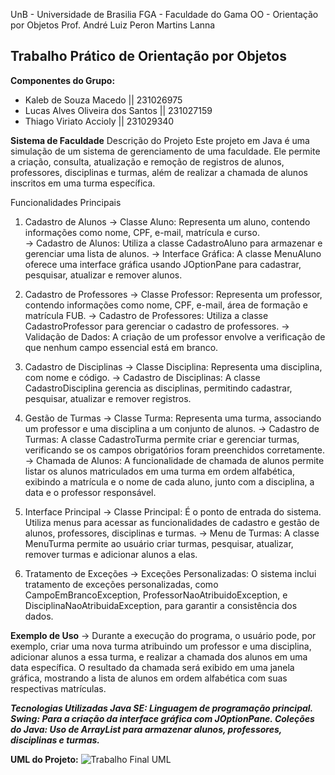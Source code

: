 UnB - Universidade de Brasilia
FGA - Faculdade do Gama
OO - Orientação por Objetos
Prof. André Luiz Peron Martins Lanna

Trabalho Prático de Orientação por Objetos
--------------------------------------------------------------------------------------------------------------------------------------------------
**Componentes do Grupo:**
- Kaleb de Souza Macedo || 231026975
- Lucas Alves Oliveira dos Santos || 231027159
- Thiago Viriato Accioly || 231029340

**Sistema de Faculdade**
Descrição do Projeto
Este projeto em Java é uma simulação de um sistema de gerenciamento de uma faculdade. Ele permite a criação, consulta, atualização e remoção de registros de alunos, professores, disciplinas e turmas, além de realizar a chamada de alunos inscritos em uma turma específica.

Funcionalidades Principais
1. Cadastro de Alunos
-> Classe Aluno: Representa um aluno, contendo informações como nome, CPF, e-mail, matrícula e curso. <br>
-> Cadastro de Alunos: Utiliza a classe CadastroAluno para armazenar e gerenciar uma lista de alunos.
-> Interface Gráfica: A classe MenuAluno oferece uma interface gráfica usando JOptionPane para cadastrar, pesquisar, atualizar e remover alunos.
   
2. Cadastro de Professores
-> Classe Professor: Representa um professor, contendo informações como nome, CPF, e-mail, área de formação e matrícula FUB.
-> Cadastro de Professores: Utiliza a classe CadastroProfessor para gerenciar o cadastro de professores.
-> Validação de Dados: A criação de um professor envolve a verificação de que nenhum campo essencial está em branco.
   
3. Cadastro de Disciplinas
-> Classe Disciplina: Representa uma disciplina, com nome e código.
-> Cadastro de Disciplinas: A classe CadastroDisciplina gerencia as disciplinas, permitindo cadastrar, pesquisar, atualizar e remover registros.
   
4. Gestão de Turmas
-> Classe Turma: Representa uma turma, associando um professor e uma disciplina a um conjunto de alunos.
-> Cadastro de Turmas: A classe CadastroTurma permite criar e gerenciar turmas, verificando se os campos obrigatórios foram preenchidos corretamente.
-> Chamada de Alunos: A funcionalidade de chamada de alunos permite listar os alunos matriculados em uma turma em ordem alfabética, exibindo a matrícula e o nome de cada aluno, junto com a disciplina, a data e o professor responsável.
   
5. Interface Principal
-> Classe Principal: É o ponto de entrada do sistema. Utiliza menus para acessar as funcionalidades de cadastro e gestão de alunos, professores, disciplinas e turmas.
-> Menu de Turmas: A classe MenuTurma permite ao usuário criar turmas, pesquisar, atualizar, remover turmas e adicionar alunos a elas.
   
6. Tratamento de Exceções
-> Exceções Personalizadas: O sistema inclui tratamento de exceções personalizadas, como CampoEmBrancoException, ProfessorNaoAtribuidoException, e DisciplinaNaoAtribuidaException, para garantir a consistência dos dados.
   
**Exemplo de Uso**
-> Durante a execução do programa, o usuário pode, por exemplo, criar uma nova turma atribuindo um professor e uma disciplina, adicionar alunos a essa turma, e realizar a chamada dos alunos em uma data específica. O resultado da chamada será exibido em uma janela gráfica, mostrando a lista de alunos em ordem alfabética com suas respectivas matrículas.

***Tecnologias Utilizadas
Java SE: Linguagem de programação principal.
Swing: Para a criação da interface gráfica com JOptionPane.
Coleções do Java: Uso de ArrayList para armazenar alunos, professores, disciplinas e turmas.***

**UML do Projeto:**
![Trabalho Final UML](https://github.com/user-attachments/assets/65ab2481-f1bf-4547-b8f7-e938afb156c4)
